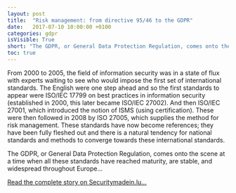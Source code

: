 ```yaml
---
layout: post
title:  "Risk management: from directive 95/46 to the GDPR"
date:   2017-07-10 10:00:00 +0100
categories: gdpr
isVisible: True
short: "The GDPR, or General Data Protection Regulation, comes onto the scene at a time when all these standards have reached maturity, are stable, and widespread throughout Europe..."
toc: true
---
```

From 2000 to 2005, the field of information security was in a state of flux with experts waiting to see who would impose the first set of international standards. The English were one step ahead and so the first standards to appear were ISO/IEC 17799 on best practices in information security (established in 2000, this later became ISO/IEC 27002). And then ISO/IEC 27001, which introduced the notion of ISMS (using certification). These were then followed in 2008 by ISO 27005, which supplies the method for risk management. These standards have now become references; they have been fully fleshed out and there is a natural tendency for national standards and methods to converge towards these international standards.

The GDPR, or General Data Protection Regulation, comes onto the scene at a time when all these standards have reached maturity, are stable, and widespread throughout Europe...

[Read the complete story on Securitymadein.lu...](https://newsletter.securitymadein.lu/risk-management-directive-9546-gdpr/)
